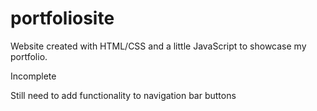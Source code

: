# portfoliosite
Website created with HTML/CSS and a little JavaScript to showcase my portfolio.

Incomplete

Still need to add functionality to navigation bar buttons
